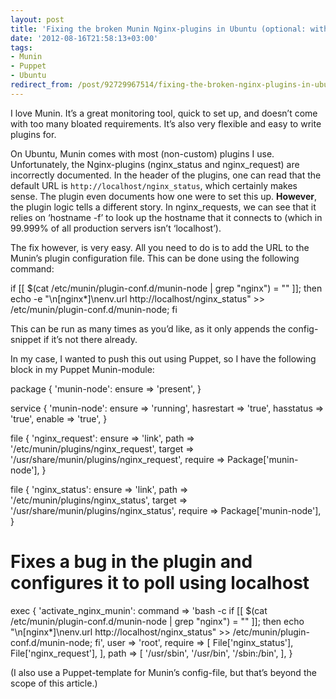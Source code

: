 ```yaml
---
layout: post
title: 'Fixing the broken Munin Nginx-plugins in Ubuntu (optional: with Puppet)'
date: '2012-08-16T21:58:13+03:00'
tags:
- Munin
- Puppet
- Ubuntu
redirect_from: /post/92729967514/fixing-the-broken-nginx-plugins-in-ubuntu-optional-with
---
```

I love Munin. It’s a great monitoring tool, quick to set up, and doesn’t come with too many bloated requirements. It’s also very flexible and easy to write plugins for.

On Ubuntu, Munin comes with most (non-custom) plugins I use. Unfortunately, the Nginx-plugins (nginx\_status and nginx\_request) are incorrectly documented. In the header of the plugins, one can read that the default URL is `http://localhost/nginx_status`, which certainly makes sense. The plugin even documents how one were to set this up. **However**, the plugin logic tells a different story. In nginx_requests, we can see that it relies on ‘hostname -f’ to look up the hostname that it connects to (which in 99.999% of all production servers isn’t ‘localhost’).

The fix however, is very easy. All you need to do is to add the URL to the Munin’s plugin configuration file. This can be done using the following command:

 if [[ $(cat /etc/munin/plugin-conf.d/munin-node | grep "nginx") = "" ]]; then echo -e "\\n\[nginx*\]\\nenv.url http://localhost/nginx_status" >> /etc/munin/plugin-conf.d/munin-node; fi

This can be run as many times as you’d like, as it only appends the config-snippet if it’s not there already.

In my case, I wanted to push this out using Puppet, so I have the following block in my Puppet Munin-module:

 package { 'munin-node':
  ensure  => 'present',
 }

 service { 'munin-node':
  ensure     => 'running',
  hasrestart => 'true',
  hasstatus  => 'true',
  enable     => 'true',
 }

 file { 'nginx_request':
  ensure  => 'link',
  path    => '/etc/munin/plugins/nginx_request',
  target  => '/usr/share/munin/plugins/nginx_request',
  require => Package\['munin-node'\],
 }

 file { 'nginx_status':
  ensure  => 'link',
  path    => '/etc/munin/plugins/nginx_status',
  target  => '/usr/share/munin/plugins/nginx_status',
  require => Package\['munin-node'\],
 }

 # Fixes a bug in the plugin and configures it to poll using localhost
 exec { 'activate\_nginx\_munin':
  command => 'bash -c if \[\[ $(cat /etc/munin/plugin-conf.d/munin-node | grep "nginx") = "" \]\]; then echo "\\n\[nginx*\]\\nenv.url http://localhost/nginx_status" >> /etc/munin/plugin-conf.d/munin-node; fi',
  user    => 'root',
  require => \[
   File\['nginx_status'\],
   File\['nginx_request'\],
   \],
  path    => \[
   '/usr/sbin',
   '/usr/bin',
   '/sbin:/bin',
  \],
 }

(I also use a Puppet-template for Munin’s config-file, but that’s beyond the scope of this article.)
